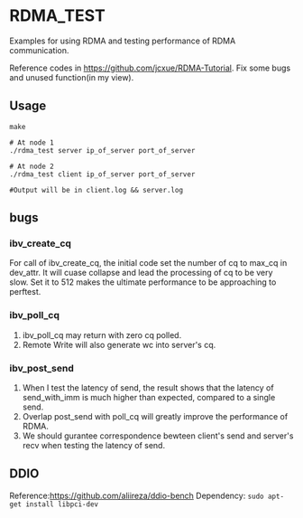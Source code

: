 # RDMA_TEST

Examples for using RDMA and testing performance of RDMA communication.

Reference codes in  https://github.com/jcxue/RDMA-Tutorial. Fix some bugs and unused function(in my view).

## Usage

```
make

# At node 1
./rdma_test server ip_of_server port_of_server

# At node 2
./rdma_test client ip_of_server port_of_server

#Output will be in client.log && server.log
```




## bugs

### ibv_create_cq
For call of ibv_create_cq, the initial code set the number of cq to max_cq in dev_attr. It will cuase collapse and lead the processing of cq to be very slow.
Set it to 512 makes the ultimate performance to be approaching to perftest.

### ibv_poll_cq

1. ibv_poll_cq may return with zero cq polled.
2. Remote Write will also generate wc into server's cq.


### ibv_post_send

1. When I test the latency of send, the result shows that the latency of send_with_imm is much higher than expected, compared to a single send.
2. Overlap post_send with poll_cq will greatly improve the performance of RDMA.
3. We should gurantee correspondence bewteen client's send and server's recv when testing the latency of send.


## DDIO
Reference:https://github.com/aliireza/ddio-bench
Dependency:
`
sudo apt-get install libpci-dev
`